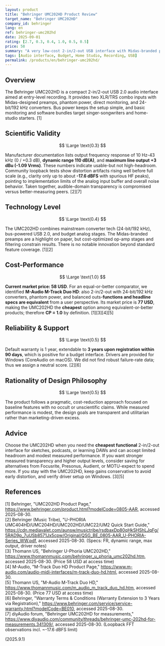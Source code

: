 ```yaml
---
layout: product
title: "Behringer UMC202HD Product Review"
target_name: "Behringer UMC202HD"
company_id: behringer
lang: en
ref: behringer-umc202hd
date: 2025-09-01
rating: [2.7, 0.3, 0.4, 1.0, 0.5, 0.5]
price: 58
summary: "A very low-cost 2-in/2-out USB interface with Midas-branded preamps and 24-bit/192 kHz support. It covers basic tasks, but measured performance and maximum output level are limited; cost-performance is excellent only because it is the cheapest equivalent option."
tags: [Audio interface, Budget, Home Studio, Recording, USB]
permalink: /products/en/behringer-umc202hd/
---
```

## Overview

The Behringer UMC202HD is a compact 2-in/2-out USB 2.0 audio interface aimed at entry-level recording. It provides two XLR/TRS combo inputs with Midas-designed preamps, phantom power, direct monitoring, and 24-bit/192 kHz converters. Bus power keeps the setup simple, and basic monitoring and software bundles target singer-songwriters and home-studio starters. [1]

## Scientific Validity

$$ \Large \text{0.3} $$

Manufacturer documentation lists output frequency response of 10 Hz-43 kHz (0 / +0.3 dB), **dynamic range 110 dB(A)**, and **maximum line output +3 dBu (-1.09 Vrms)**. These numbers indicate usable-but not high-headroom. Community loopback tests show distortion artifacts rising well before full scale (e.g., clarity only up to about **-17.6 dBFS** with spurious HF peaks), pointing to implementation limits of the analog input buffer and overall noise behavior. Taken together, audible-domain transparency is compromised versus better-measuring peers. [2][7]

## Technology Level

$$ \Large \text{0.4} $$

The UMC202HD combines mainstream converter tech (24-bit/192 kHz), bus-powered USB 2.0, and budget analog stages. The Midas-branded preamps are a highlight on paper, but cost-optimized op-amp stages and filtering constrain results. There is no notable innovation beyond standard feature coverage. [1][2]

## Cost-Performance

$$ \Large \text{1.0} $$

**Current market price: 58 USD**. For an equal-or-better comparator, we identified **M-Audio M-Track Duo HD**: also 2-in/2-out with 24-bit/192 kHz converters, phantom power, and balanced outs-**functions and headline specs are equivalent** from a user perspective. Its market price is **77 USD**, making the UMC202HD the **cheapest** option among equivalent-or-better products; therefore **CP = 1.0** by definition. [1][3][4][5]

## Reliability & Support

$$ \Large \text{0.5} $$

Default warranty is 1 year, extendable to **3 years upon registration within 90 days**, which is positive for a budget interface. Drivers are provided for Windows (CoreAudio on macOS). We did not find robust failure-rate data; thus we assign a neutral score. [2][6]

## Rationality of Design Philosophy

$$ \Large \text{0.5} $$

The product follows a pragmatic, cost-reduction approach focused on baseline features with no occult or unscientific claims. While measured performance is modest, the design goals are transparent and utilitarian rather than marketing-driven excess.

## Advice

Choose the UMC202HD when you need the **cheapest functional** 2-in/2-out interface for sketches, podcasts, or learning DAWs and can accept limited headroom and modest measured performance. If you want stronger measured transparency and higher output levels, consider saving for alternatives from Focusrite, Presonus, Audient, or MOTU-expect to spend more. If you stay with the UMC202HD, keep gains conservative to avoid early distortion, and verify driver setup on Windows. [3][5]

## References

[1] Behringer, "UMC202HD Product Page," https://www.behringer.com/product.html?modelCode=0805-AAR, accessed 2025-08-30.  
[2] Behringer (Music Tribe), "U-PHORIA UMC404HD/UMC204HD/UMC202HD/UMC22/UM2 Quick Start Guide," https://cdn.mediavalet.com/aunsw/musictribe/rsdbaxDp80qHkSHShLJqFg/5RAD9p_7uUSb8571Jx5cpw/Original/QSG_BE_0805-AAR_U-PHORIA-Series_WW.pdf, accessed 2025-08-30. (Specs: FR, dynamic range, max output, driver notes)  
[3] Thomann US, "Behringer U-Phoria UMC202HD," https://www.thomannmusic.com/behringer_u_phoria_umc202hd.htm, accessed 2025-08-30. (Price 58 USD at access time)  
[4] M-Audio, "M-Track Duo HD Product Page," https://www.m-audio.com/audio-midi-interfaces/m-track-duo-hd.html, accessed 2025-08-30.  
[5] Thomann US, "M-Audio M-Track Duo HD," https://www.thomannmusic.com/m_audio_m_track_duo_hd.htm, accessed 2025-08-30. (Price 77 USD at access time)  
[6] Behringer, "Warranty Terms & Conditions (Warranty Extension to 3 Years via Registration)," https://www.behringer.com/service/service-warranty.html?modelCode=BE010, accessed 2025-08-30.  
[7] diyAudio forum, "Behringer UMC202HD for measurements," https://www.diyaudio.com/community/threads/behringer-umc-202hd-for-measurements.341309/, accessed 2025-08-30. (Loopback FFT observations incl. ~-17.6 dBFS limit)

(2025.9.1)

